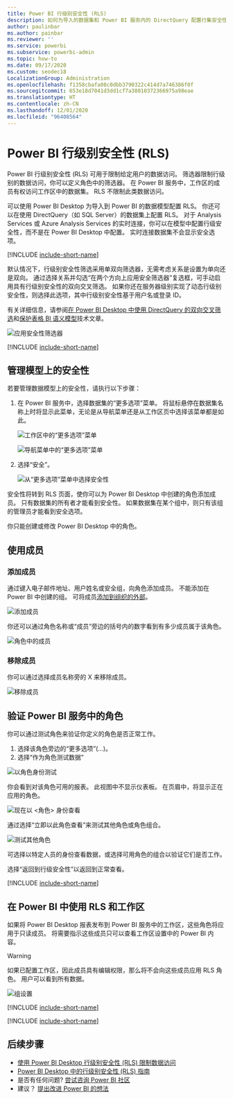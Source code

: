 ```yaml
---
title: Power BI 行级别安全性 (RLS)
description: 如何为导入的数据集和 Power BI 服务内的 DirectQuery 配置行集安全性。
author: paulinbar
ms.author: painbar
ms.reviewer: ''
ms.service: powerbi
ms.subservice: powerbi-admin
ms.topic: how-to
ms.date: 09/17/2020
ms.custom: seodec18
LocalizationGroup: Administration
ms.openlocfilehash: f1358cbafa08c0dbb3790322c414d7a746386f0f
ms.sourcegitcommit: 653e18d7041d3dd1cf7a38010372366975a98eae
ms.translationtype: HT
ms.contentlocale: zh-CN
ms.lasthandoff: 12/01/2020
ms.locfileid: "96408564"
---
```

# <a name="row-level-security-rls-with-power-bi"></a>Power BI 行级别安全性 (RLS)

Power BI 行级别安全性 (RLS) 可用于限制给定用户的数据访问。 筛选器限制行级别的数据访问，你可以定义角色中的筛选器。 在 Power BI 服务中，工作区的成员有权访问工作区中的数据集。 RLS 不限制此类数据访问。

可以使用 Power BI Desktop 为导入到 Power BI 的数据模型配置 RLS。 你还可以在使用 DirectQuery（如 SQL Server）的数据集上配置 RLS。 对于 Analysis Services 或 Azure Analysis Services 的实时连接，你可以在模型中配置行级安全性，而不是在 Power BI Desktop 中配置。 实时连接数据集不会显示安全选项。

[!INCLUDE [include-short-name](../includes/rls-desktop-define-roles.md)]

默认情况下，行级别安全性筛选采用单双向筛选器，无需考虑关系是设置为单向还是双向。 通过选择关系并勾选“在两个方向上应用安全筛选器”复选框，可手动启用具有行级别安全性的双向交叉筛选。 如果你还在服务器级别实现了动态行级别安全性，则选择此选项，其中行级别安全性基于用户名或登录 ID。

有关详细信息，请参阅[在 Power BI Desktop 中使用 DirectQuery 的双向交叉筛选](../transform-model/desktop-bidirectional-filtering.md)和[保护表格 BI 语义模型](https://download.microsoft.com/download/D/2/0/D20E1C5F-72EA-4505-9F26-FEF9550EFD44/Securing%20the%20Tabular%20BI%20Semantic%20Model.docx)技术文章。

![应用安全性筛选器](media/service-admin-rls/rls-apply-security-filter.png)


[!INCLUDE [include-short-name](../includes/rls-desktop-view-as-roles.md)]

## <a name="manage-security-on-your-model"></a>管理模型上的安全性

若要管理数据模型上的安全性，请执行以下步骤：

1. 在 Power BI 服务中，选择数据集的“更多选项”菜单。 将鼠标悬停在数据集名称上时将显示此菜单，无论是从导航菜单还是从工作区页中选择该菜单都是如此。

    ![工作区中的“更多选项”菜单](media/service-admin-rls/dataset-leftnav-more-options.png)

    ![导航菜单中的“更多选项”菜单](media/service-admin-rls/dataset-canvas-more-options.png)

1. 选择“安全”。

   ![从“更多选项”菜单中选择安全性](media/service-admin-rls/dataset-more-options-menu.png)

安全性将转到 RLS 页面，使你可以为 Power BI Desktop 中创建的角色添加成员。 只有数据集的所有者才能看到安全性。 如果数据集在某个组中，则只有该组的管理员才能看到安全选项。

你只能创建或修改 Power BI Desktop 中的角色。

## <a name="working-with-members"></a>使用成员

### <a name="add-members"></a>添加成员

通过键入电子邮件地址、用户姓名或安全组，向角色添加成员。 不能添加在 Power BI 中创建的组。 可将成员[添加到组织的外部](../guidance/whitepaper-azure-b2b-power-bi.md#data-security-for-external-partners)。

![添加成员](media/service-admin-rls/rls-add-member.png)

你还可以通过角色名称或“成员”旁边的括号内的数字看到有多少成员属于该角色。

![角色中的成员](media/service-admin-rls/rls-member-count.png)

### <a name="remove-members"></a>移除成员

你可以通过选择成员名称旁的 X 来移除成员。 

![移除成员](media/service-admin-rls/rls-remove-member.png)

## <a name="validating-the-role-within-the-power-bi-service"></a>验证 Power BI 服务中的角色

你可以通过测试角色来验证你定义的角色是否正常工作。

1. 选择该角色旁边的“更多选项”(...)。
2. 选择“作为角色测试数据”

![以角色身份测试](media/service-admin-rls/rls-test-role.png)

你会看到对该角色可用的报表。 此视图中不显示仪表板。 在页眉中，将显示正在应用的角色。

![现在以 <角色> 身份查看](media/service-admin-rls/rls-test-role2.png)

通过选择“立即以此角色查看”来测试其他角色或角色组合。

![测试其他角色](media/service-admin-rls/rls-test-role3.png)

可选择以特定人员的身份查看数据，或选择可用角色的组合以验证它们是否工作。

选择“返回到行级安全性”以返回到正常查看。

[!INCLUDE [include-short-name](../includes/rls-usernames.md)]

## <a name="using-rls-with-workspaces-in-power-bi"></a>在 Power BI 中使用 RLS 和工作区

如果将 Power BI Desktop 报表发布到 Power BI 服务中的工作区，这些角色将应用于只读成员。 将需要指示这些成员只可以查看工作区设置中的 Power BI 内容。

> [!WARNING]
> 如果已配置工作区，因此成员具有编辑权限，那么将不会向这些成员应用 RLS 角色。 用户可以看到所有数据。

![组设置](media/service-admin-rls/rls-group-settings.png)

[!INCLUDE [include-short-name](../includes/rls-limitations.md)]

[!INCLUDE [include-short-name](../includes/rls-faq.md)]

## <a name="next-steps"></a>后续步骤

- [使用 Power BI Desktop 行级别安全性 (RLS) 限制数据访问](../create-reports/desktop-rls.md)
- [Power BI Desktop 中的行级别安全性 (RLS) 指南](../guidance/rls-guidance.md)
- 是否有任何问题? [尝试咨询 Power BI 社区](https://community.powerbi.com/)
- 建议？ [提出改进 Power BI 的想法](https://ideas.powerbi.com/)
